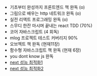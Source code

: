 - 기초부터 완성까지 프론트엔드 책 완독 (o)
- 그림으로 배우는 http 네트워크 완독 (o)
- 실전 리액트 프로그래밍 완독 (o)
- 스무디 한잔 마시며 끝내는 react TDD (70%)
- 코어 자바스크립트 (4 회독)
- mlog 프로젝트 테스트 커버리지 90%
- 오브젝트 책 완독 (현재11장)
- 함수형 자바스크립트 책 완독 (현재 6장)
- you dont know js 완독
- [next 성능 최적화1](https://youtu.be/hZr4J42JDoc)
- [next 성능 최적화2](https://www.youtube.com/watch?v=TOP33Kwa6Qg)
